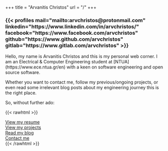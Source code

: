 +++
title = "Arvanitis Christos"
url = "/"
+++

<h3>
{{< profiles 
	mail="mailto:arvchristos@protonmail.com"
	linkedin="https://www.linkedin.com/in/arvchristos/"
	facebook="https://www.facebook.com/arvchristos"
	github="https://www.github.com/arvchristos"
	gitlab="https://www.gitlab.com/arvchristos"
>}}

</h3>
Hello, my name is Arvanitis Christos and this is my personal web corner. I am an Electrical & Computer Engineering student at [NTUA](https://www.ece.ntua.gr/en) with a keen on software engineering and open source software.

Whether you want to contact me, follow my previous/ongoing projects, or even read some irrelevant blog posts about my engineering journey this is the right place.

So, without further ado:


{{< rawhtml >}}
<div style="text-align: left;">
	<i class="fas fa-file-alt"></i> <a href="/documents/cv.pdf" target="_blank">View my resume</a>
	<br>
	<i class="fas fa-pencil-ruler"></i> <a href="/projects">View my projects</a>
	<br>
	<i class="fas fa-rss-square"></i> <a href="/blog">Read my blog</a>
	<br>
	<i class="far fa-address-book"></i> <a href="/contact">Contact me</a>
</div>
{{< /rawhtml >}}